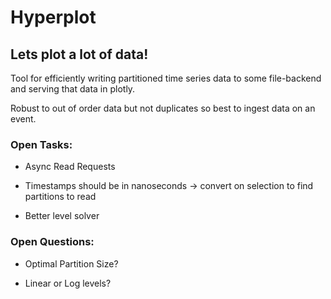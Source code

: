 # Hyperplot

## Lets plot a lot of data!

Tool for efficiently writing partitioned time series data to some file-backend and serving that data in plotly.

Robust to out of order data but not duplicates so best to ingest data on an event.


### Open Tasks:

- Async Read Requests

- Timestamps should be in nanoseconds -> convert on selection to find partitions to read

- Better level solver


### Open Questions:

- Optimal Partition Size?

- Linear or Log levels?
